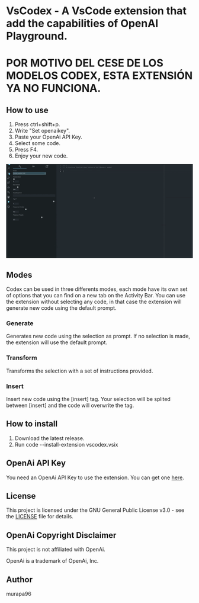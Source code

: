 # VsCodex - A VsCode extension that add the capabilities of OpenAI Playground.

# POR MOTIVO DEL CESE DE LOS MODELOS CODEX, ESTA EXTENSIÓN YA NO FUNCIONA.

## How to use
1. Press ctrl+shift+p.
1. Write "Set openaikey".
1. Paste your OpenAi API Key.
1. Select some code.
1. Press F4.
1. Enjoy your new code.

![Demo](docimgs/demo.gif)

## Modes

Codex can be used in three differents modes, each mode have its own set of options that you can find on a new tab on the Activity Bar. You can use the extension without selecting any code, in that case the extension will generate new code using the default prompt.

### Generate

Generates new code using the selection as prompt. If no selection is made, the extension will use the default prompt.

### Transform

Transforms the selection with a set of instructions provided.

### Insert

Insert new code using the [insert] tag. Your selection will be splited between [insert] and the code will overwrite the tag.
## How to install

1. Download the latest release.
2. Run code --install-extension vscodex.vsix

## OpenAi API Key

You need an OpenAi API Key to use the extension. You can get one [here](https://beta.openai.com/).

## License

This project is licensed under the GNU General Public License v3.0 - see the [LICENSE](LICENSE) file for details.

## OpenAi Copyright Disclaimer

This project is not affiliated with OpenAi.

OpenAi is a trademark of OpenAi, Inc.

## Author

murapa96
